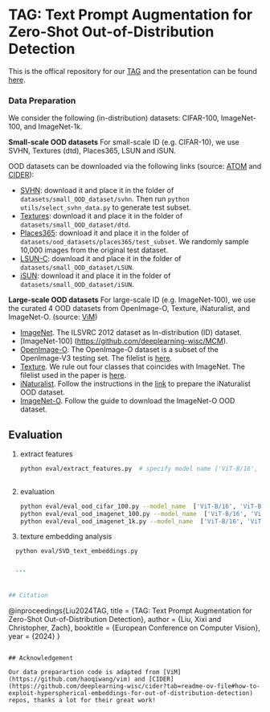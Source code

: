  
#  TAG: Text Prompt Augmentation for Zero-Shot Out-of-Distribution Detection

This is the offical repository for our [TAG](https://drive.google.com/file/d/1kAe3RQdOr-ViR3xwTSccnzxVYvYNUeGv/view?usp=sharing) and the presentation can be found [here](https://youtu.be/LMr6oOOCz9Q?si=MDfUTmqJe_sChNLs).

### Data Preparation

We consider the following (in-distribution) datasets: CIFAR-100, ImageNet-100, and ImageNet-1k. 

**Small-scale OOD datasets** For small-scale ID (e.g. CIFAR-10), we use SVHN, Textures (dtd), Places365, LSUN and iSUN. 

OOD datasets can be downloaded via the following links (source: [ATOM](https://github.com/jfc43/informative-outlier-mining/blob/master/README.md) and [CIDER](https://github.com/deeplearning-wisc/cider?tab=readme-ov-file#how-to-exploit-hyperspherical-embeddings-for-out-of-distribution-detection)):

* [SVHN](http://ufldl.stanford.edu/housenumbers/test_32x32.mat): download it and place it in the folder of `datasets/small_OOD_dataset/svhn`. Then run `python utils/select_svhn_data.py` to generate test subset.
* [Textures](https://www.robots.ox.ac.uk/~vgg/data/dtd/download/dtd-r1.0.1.tar.gz): download it and place it in the folder of `datasets/small_OOD_dataset/dtd`.
* [Places365](http://data.csail.mit.edu/places/places365/test_256.tar): download it and place it in the folder of `datasets/ood_datasets/places365/test_subset`. We randomly sample 10,000 images from the original test dataset. 
* [LSUN-C](https://www.dropbox.com/s/fhtsw1m3qxlwj6h/LSUN.tar.gz): download it and place it in the folder of `datasets/small_OOD_dataset/LSUN`.
* [iSUN](https://www.dropbox.com/s/ssz7qxfqae0cca5/iSUN.tar.gz): download it and place it in the folder of `datasets/small_OOD_dataset/iSUN`.

**Large-scale OOD datasets** For large-scale ID (e.g. ImageNet-100), we use the curated 4 OOD datasets from OpenImage-O, Texture, iNaturalist, and ImageNet-O. (source: [ViM](https://github.com/haoqiwang/vim))
 
- [ImageNet](https://www.image-net.org/). The ILSVRC 2012 dataset as In-distribution (ID) dataset. 
- [ImageNet-100] (https://github.com/deeplearning-wisc/MCM).
- [OpenImage-O](https://github.com/openimages/dataset/blob/main/READMEV3.md). The OpenImage-O dataset is a subset of the OpenImage-V3 testing set. The filelist is [here](datalists/openimage_o.txt).  
- [Texture](https://www.robots.ox.ac.uk/~vgg/data/dtd/). We rule out four classes that coincides with ImageNet. The filelist used in the paper is [here](datalists/texture.txt).
- [iNaturalist](https://arxiv.org/pdf/1707.06642.pdf). Follow the instructions in the [link](https://github.com/deeplearning-wisc/large_scale_ood) to prepare the iNaturalist OOD dataset.
- [ImageNet-O](https://github.com/hendrycks/natural-adv-examples). Follow the guide to download the ImageNet-O OOD dataset.


## Evaluation
 
1. extract features
    ```bash
    python eval/extract_features.py  # specify model name ['ViT-B/16', 'ViT-B/32','ViT-L/14', 'RN50', 'RN101']  
     
    ```
2. evaluation
    ```bash
    python eval/eval_ood_cifar_100.py --model_name  ['ViT-B/16', 'ViT-B/32','ViT-L/14', 'RN50', 'RN101'] --shuffle --M [int_number_of_augmentations] --temp [temperature] --score_name ['MSP', 'Max-Logit','Energy','GEN']
    python eval/eval_ood_imagenet_100.py --model_name  ['ViT-B/16', 'ViT-B/32','ViT-L/14', 'RN50', 'RN101'] --shuffle --M [int_number_of_augmentations] --temp [temperature] --score_name ['MSP', 'Max-Logit','Energy','GEN'] 
    python eval/eval_ood_imagenet_1k.py --model_name  ['ViT-B/16', 'ViT-B/32','ViT-L/14', 'RN50', 'RN101'] --shuffle --M [int_number_of_augmentations] --temp [temperature] --score_name ['MSP', 'Max-Logit','Energy','GEN']  
    
    ```
3. texture embedding analysis
  ```bash
    python eval/SVD_text_embeddings.py 
     
    
    ```


## Citation

```
@inproceedings{Liu2024TAG,
title = {TAG: Text Prompt Augmentation for Zero-Shot Out-of-Distribution Detection},
author = {Liu, Xixi and Christopher, Zach},
booktitle = {European Conference on Computer Vision},
year = {2024}
}
```

## Acknowledgement

Our data preparartion code is adapted from [ViM](https://github.com/haoqiwang/vim) and [CIDER](https://github.com/deeplearning-wisc/cider?tab=readme-ov-file#how-to-exploit-hyperspherical-embeddings-for-out-of-distribution-detection) repos, thanks a lot for their great work!
